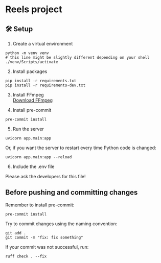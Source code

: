 # Reels project

## 🛠️ Setup

1) Create a virtual environment

```
python -m venv venv
# this line might be slightly different depending on your shell
./venv/Scripts/activate
```

2) Install packages
```
pip install -r requirements.txt
pip install -r requirements-dev.txt
```

3) Install FFmpeg  
[Download FFmpeg](https://www.gyan.dev/ffmpeg/builds/)

4) Install pre-commit
```
pre-commit install
```

5) Run the server
```
uvicorn app.main:app
```
Or, if you want the server to restart every time Python code is changed:
```
uvicorn app.main:app --reload
```

6) Include the .env file

Please ask the developers for this file!

## Before pushing and committing changes

Remember to install pre-commit:
```
pre-commit install
```

Try to commit changes using the naming convention:
```
git add .
git commit -m "fix: fix something"
```

If your commit was not successful, run:
```
ruff check . --fix
```